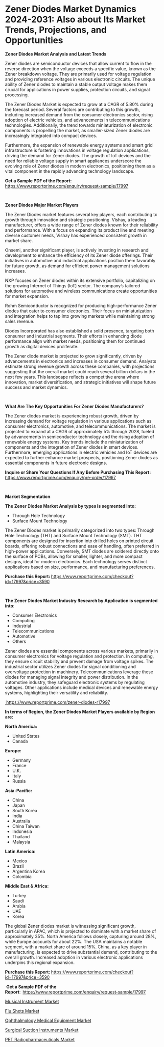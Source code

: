 <p><h1>Zener Diodes Market Dynamics 2024-2031: Also about Its Market Trends, Projections, and Opportunities</h1></p><p><strong>Zener Diodes Market Analysis and Latest Trends</strong></p>
<p><p>Zener diodes are semiconductor devices that allow current to flow in the reverse direction when the voltage exceeds a specific value, known as the Zener breakdown voltage. They are primarily used for voltage regulation and providing reference voltages in various electronic circuits. The unique ability of Zener diodes to maintain a stable output voltage makes them crucial for applications in power supplies, protection circuits, and signal processing.</p><p>The Zener Diodes Market is expected to grow at a CAGR of 5.80% during the forecast period. Several factors are contributing to this growth, including increased demand from the consumer electronics sector, rising adoption of electric vehicles, and advancements in telecommunications technologies. Additionally, the trend towards miniaturization of electronic components is propelling the market, as smaller-sized Zener diodes are increasingly integrated into compact devices.</p><p>Furthermore, the expansion of renewable energy systems and smart grid infrastructure is fostering innovations in voltage regulation applications, driving the demand for Zener diodes. The growth of IoT devices and the need for reliable voltage supply in smart appliances underscore the evolving role of Zener diodes in modern electronics, positioning them as a vital component in the rapidly advancing technology landscape.</p></p>
<p><strong>Get a Sample PDF of the Report:&nbsp;</strong> <a href="https://www.reportprime.com/enquiry/request-sample/17997?utm_campaign=1113&utm_medium=2&utm_source=Github&utm_content=ia&utm_term=20112024&utm_id=zener-diodes">https://www.reportprime.com/enquiry/request-sample/17997</a></p>
<p>&nbsp;</p>
<p><strong>Zener Diodes Major Market Players</strong></p>
<p><p>The Zener Diodes market features several key players, each contributing to growth through innovation and strategic positioning. Vishay, a leading manufacturer, offers a wide range of Zener diodes known for their reliability and performance. With a focus on expanding its product line and meeting diverse customer needs, Vishay has experienced consistent growth in market share.</p><p>Onsemi, another significant player, is actively investing in research and development to enhance the efficiency of its Zener diode offerings. Their initiatives in automotive and industrial applications position them favorably for future growth, as demand for efficient power management solutions increases. </p><p>NXP focuses on Zener diodes within its extensive portfolio, capitalizing on the growing Internet of Things (IoT) sector. The company’s tailored solutions for automotive and wireless communications create opportunities for market expansion.</p><p>Rohm Semiconductor is recognized for producing high-performance Zener diodes that cater to consumer electronics. Their focus on miniaturization and integration helps to tap into growing markets while maintaining strong sales revenue.</p><p>Diodes Incorporated has also established a solid presence, targeting both consumer and industrial segments. Their efforts in enhancing diode performance align with market needs, positioning them for continued growth as digital devices proliferate.</p><p>The Zener diode market is projected to grow significantly, driven by advancements in electronics and increases in consumer demand. Analysts estimate strong revenue growth across these companies, with projections suggesting that the overall market could reach several billion dollars in the next few years. This landscape reflects a competitive arena where innovation, market diversification, and strategic initiatives will shape future success and market dynamics.</p></p>
<p>&nbsp;</p>
<p><strong>What Are The Key Opportunities For Zener Diodes Manufacturers?</strong></p>
<p><p>The Zener diodes market is experiencing robust growth, driven by increasing demand for voltage regulation in various applications such as consumer electronics, automotive, and telecommunications. The market is projected to expand at a CAGR of approximately 5% through 2028, fueled by advancements in semiconductor technology and the rising adoption of renewable energy systems. Key trends include the miniaturization of components and the integration of Zener diodes in smart devices. Furthermore, emerging applications in electric vehicles and IoT devices are expected to further enhance market prospects, positioning Zener diodes as essential components in future electronic designs.</p></p>
<p><strong>Inquire or Share Your Questions If Any Before Purchasing This Report:</strong> <a href="https://www.reportprime.com/enquiry/pre-order/17997?utm_campaign=1113&utm_medium=2&utm_source=Github&utm_content=ia&utm_term=20112024&utm_id=zener-diodes">https://www.reportprime.com/enquiry/pre-order/17997</a></p>
<p>&nbsp;</p>
<p><strong>Market Segmentation</strong></p>
<p><strong>The Zener Diodes Market Analysis by types is segmented into:</strong></p>
<p><ul><li>Through Hole Technology</li><li>Surface Mount Technology</li></ul></p>
<p><p>The Zener Diodes market is primarily categorized into two types: Through Hole Technology (THT) and Surface Mount Technology (SMT). THT components are designed for insertion into drilled holes on printed circuit boards, offering robust connections and ease of handling, often preferred in high-power applications. Conversely, SMT diodes are soldered directly onto the surface of PCBs, allowing for smaller, lighter, and more compact designs, ideal for modern electronics. Each technology serves distinct applications based on size, performance, and manufacturing preferences.</p></p>
<p><strong>Purchase this Report:&nbsp;</strong><a href="https://www.reportprime.com/checkout?id=17997&price=3590&utm_campaign=1113&utm_medium=2&utm_source=Github&utm_content=ia&utm_term=20112024&utm_id=zener-diodes">https://www.reportprime.com/checkout?id=17997&price=3590</a></p>
<p>&nbsp;</p>
<p><strong>The Zener Diodes Market Industry Research by Application is segmented into:</strong></p>
<p><ul><li>Consumer Electronics</li><li>Computing</li><li>Industrial</li><li>Telecommunications</li><li>Automotive</li><li>Others</li></ul></p>
<p><p>Zener diodes are essential components across various markets, primarily in consumer electronics for voltage regulation and protection. In computing, they ensure circuit stability and prevent damage from voltage spikes. The industrial sector utilizes Zener diodes for signal conditioning and overvoltage protection in machinery. Telecommunications leverage these diodes for managing signal integrity and power distribution. In the automotive industry, they safeguard electronic systems by regulating voltages. Other applications include medical devices and renewable energy systems, highlighting their versatility and reliability.</p></p>
<p><a href="https://www.reportprime.com/zener-diodes-r17997?utm_campaign=1113&utm_medium=2&utm_source=Github&utm_content=ia&utm_term=20112024&utm_id=zener-diodes">&nbsp;https://www.reportprime.com/zener-diodes-r17997</a></p>
<p><strong>In terms of Region, the Zener Diodes Market Players available by Region are:</strong></p>
<p>
    <p> <strong> North America: </strong>
        <ul>
            <li>United States</li>
            <li>Canada</li>
        </ul>
        </p> 
    <p> <strong> Europe: </strong>
        <ul>
            <li>Germany</li>
            <li>France</li>
            <li>U.K.</li>
            <li>Italy</li>
            <li>Russia</li>
        </ul>
        </p> 
    <p> <strong> Asia-Pacific: </strong>
        <ul>
            <li>China</li>
            <li>Japan</li>
            <li>South Korea</li>
            <li>India</li>
            <li>Australia</li>
            <li>China Taiwan</li>
            <li>Indonesia</li>
            <li>Thailand</li>
            <li>Malaysia</li>
        </ul>
        </p> 
    <p> <strong> Latin America: </strong>
        <ul>
            <li>Mexico</li>
            <li>Brazil</li>
            <li>Argentina Korea</li>
            <li>Colombia</li>
        </ul>
        </p> 
    <p> <strong> Middle East & Africa: </strong>
        <ul>
            <li>Turkey</li>
            <li>Saudi</li>
            <li>Arabia</li>
            <li>UAE</li>
            <li>Korea</li>
        </ul>
    </p>
    </p>
<p><p>The global Zener diodes market is witnessing significant growth, particularly in APAC, which is projected to dominate with a market share of approximately 35%. North America follows closely, capturing around 28%, while Europe accounts for about 22%. The USA maintains a notable segment, with a market share of around 15%. China, as a key player in manufacturing, is expected to drive substantial demand, contributing to the overall growth. Increased adoption in various electronic applications underpins this regional expansion.</p></p>
<p><strong>Purchase this Report: </strong><a href="https://www.reportprime.com/checkout?id=17997&price=3590&utm_campaign=1113&utm_medium=2&utm_source=Github&utm_content=ia&utm_term=20112024&utm_id=zener-diodes">https://www.reportprime.com/checkout?id=17997&price=3590</a></p>
<p>&nbsp;<strong>Get a Sample PDF of the Report:&nbsp;&nbsp;</strong><a href="https://www.reportprime.com/enquiry/request-sample/17997?utm_campaign=1113&utm_medium=2&utm_source=Github&utm_content=ia&utm_term=20112024&utm_id=zener-diodes">https://www.reportprime.com/enquiry/request-sample/17997</a></p>
<p><strong></strong></p>
<p><p><a href="https://github.com/GenaGaines34/Market-Research-Report-List-1/blob/main/musical-instrument-market.md?utm_campaign=1113&utm_medium=2&utm_source=Github&utm_content=ia&utm_term=20112024&utm_id=zener-diodes">Musical Instrument Market</a></p><p><a href="https://issuu.com/reportprime-2/docs/flu-shots-market-size-2030.pptx_304862d8cadc1b?utm_campaign=1113&utm_medium=2&utm_source=Github&utm_content=ia&utm_term=20112024&utm_id=zener-diodes">Flu Shots Market</a></p><p><a href="https://www.linkedin.com/pulse/aligning-strategies-growth-ophthalmology-medical-equipment-4ctfe?utm_campaign=1113&utm_medium=2&utm_source=Github&utm_content=ia&utm_term=20112024&utm_id=zener-diodes">Ophthalmology Medical Equipment Market</a></p><p><a href="https://www.linkedin.com/pulse/surgical-suction-instruments-market-analysis-report-global-ulmce?utm_campaign=1113&utm_medium=2&utm_source=Github&utm_content=ia&utm_term=20112024&utm_id=zener-diodes">Surgical Suction Instruments Market</a></p><p><a href="https://issuu.com/reportprime-2/docs/pet-radiopharmaceuticals-market-siz_0df2d5d948a596?utm_campaign=1113&utm_medium=2&utm_source=Github&utm_content=ia&utm_term=20112024&utm_id=zener-diodes">PET Radiopharmaceuticals Market</a></p></p>